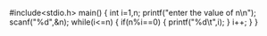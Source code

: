 #include<stdio.h>
main()
{
    int i=1,n;
    printf("enter the value of n\n");
    scanf("%d",&n);
    while(i<=n)
    {
        if(n%i==0)
        {
            printf("%d\t",i);
        }
        i++;
    }
}
